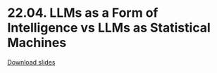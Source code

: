 # 22.04. LLMs as a Form of Intelligence vs LLMs as Statistical Machines

[Download slides](https://raw.githubusercontent.com/maxschmaltz/Course-LLM-based-Assistants/main/llm-based-assistants/slides/2204.pdf)

<object data="https://raw.githubusercontent.com/maxschmaltz/Course-LLM-based-Assistants/main/llm-based-assistants/slides/2204.pdf" width="1000" height="1000" type="application/pdf"></object>

<!-- <iframe src="https://docs.google.com/viewer?url=https://raw.githubusercontent.com/maxschmaltz/Course-LLM-based-Assistants/main/llm-based-assistants/slides/2004.pdf&embedded=true" width="100%" height="600px" frameborder="0"></iframe> -->